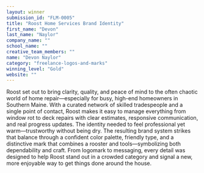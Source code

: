```yaml
---
layout: winner
submission_id: "FLM-0005"
title: "Roost Home Services Brand Identity"
first_name: "Devon"
last_name: "Naylor"
company_name: ""
school_name: ""
creative_team_members: ""
name: "Devon Naylor"
category: "freelance-logos-and-marks"
winning_level: "Gold"
website: ""
---
```


Roost set out to bring clarity, quality, and peace of mind to the often chaotic world of home repair—especially for busy, high-end homeowners in Southern Maine. With a curated network of skilled tradespeople and a single point of contact, Roost makes it easy to manage everything from window rot to deck repairs with clear estimates, responsive communication, and real progress updates. The identity needed to feel professional yet warm—trustworthy without being dry. The resulting brand system strikes that balance through a confident color palette, friendly type, and a distinctive mark that combines a rooster and tools—symbolizing both dependability and craft. From logomark to messaging, every detail was designed to help Roost stand out in a crowded category and signal a new, more enjoyable way to get things done around the house.

